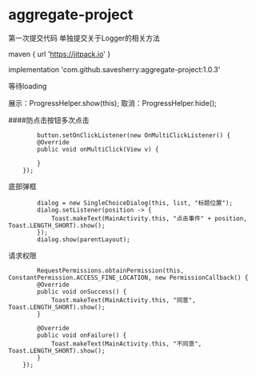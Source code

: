 # aggregate-project
第一次提交代码  单独提交关于Logger的相关方法

maven { url 'https://jitpack.io' }

implementation 'com.github.savesherry:aggregate-project:1.0.3'

等待loading

展示：ProgressHelper.show(this);
取消：ProgressHelper.hide();

####防点击按钮多次点击

            button.setOnClickListener(new OnMultiClickListener() {
            @Override
            public void onMultiClick(View v) {

            }
        });

底部弹框

            dialog = new SingleChoiceDialog(this, list, "标题位置");
            dialog.setListener(position -> {
                Toast.makeText(MainActivity.this, "点击事件" + position, Toast.LENGTH_SHORT).show();
            });
            dialog.show(parentLayout);

请求权限

            RequestPermissions.obtainPermission(this, ConstantPermission.ACCESS_FINE_LOCATION, new PermissionCallback() {
            @Override
            public void onSuccess() {
                Toast.makeText(MainActivity.this, "同意", Toast.LENGTH_SHORT).show();
            }

            @Override
            public void onFailure() {
                Toast.makeText(MainActivity.this, "不同意", Toast.LENGTH_SHORT).show();
            }
        });
